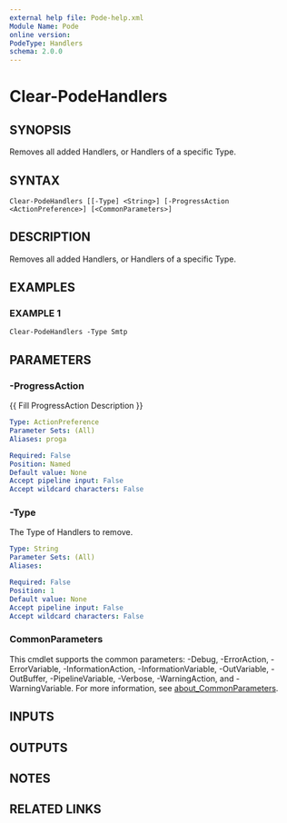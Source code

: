 ```yaml
---
external help file: Pode-help.xml
Module Name: Pode
online version:
PodeType: Handlers
schema: 2.0.0
---
```


# Clear-PodeHandlers

## SYNOPSIS
Removes all added Handlers, or Handlers of a specific Type.

## SYNTAX

```
Clear-PodeHandlers [[-Type] <String>] [-ProgressAction <ActionPreference>] [<CommonParameters>]
```

## DESCRIPTION
Removes all added Handlers, or Handlers of a specific Type.

## EXAMPLES

### EXAMPLE 1
```
Clear-PodeHandlers -Type Smtp
```

## PARAMETERS

### -ProgressAction
{{ Fill ProgressAction Description }}

```yaml
Type: ActionPreference
Parameter Sets: (All)
Aliases: proga

Required: False
Position: Named
Default value: None
Accept pipeline input: False
Accept wildcard characters: False
```

### -Type
The Type of Handlers to remove.

```yaml
Type: String
Parameter Sets: (All)
Aliases:

Required: False
Position: 1
Default value: None
Accept pipeline input: False
Accept wildcard characters: False
```

### CommonParameters
This cmdlet supports the common parameters: -Debug, -ErrorAction, -ErrorVariable, -InformationAction, -InformationVariable, -OutVariable, -OutBuffer, -PipelineVariable, -Verbose, -WarningAction, and -WarningVariable. For more information, see [about_CommonParameters](http://go.microsoft.com/fwlink/?LinkID=113216).

## INPUTS

## OUTPUTS

## NOTES

## RELATED LINKS
